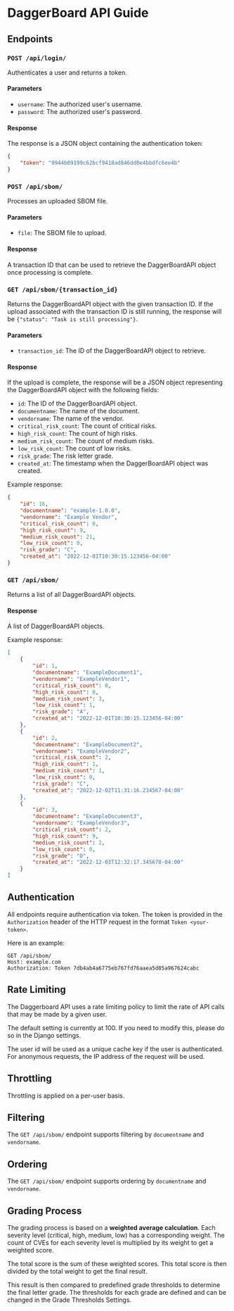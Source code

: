 # DaggerBoard API Guide

## Endpoints

### `POST /api/login/`

Authenticates a user and returns a token.

#### Parameters
- `username`: The authorized user's username.
- `password`: The authorized user's password.

#### Response

The response is a JSON object containing the authentication token:

```json
{
    "token": "9944b09199c62bcf9418ad846dd0e4bbdfc6ee4b"
}
```

### `POST /api/sbom/`

Processes an uploaded SBOM file.

#### Parameters

- `file`: The SBOM file to upload.

#### Response

A transaction ID that can be used to retrieve the DaggerBoardAPI object once processing is complete.

### `GET /api/sbom/{transaction_id}`

Returns the DaggerBoardAPI object with the given transaction ID. If the upload associated with the transaction ID is still running, the response will be `{"status": "Task is still processing"}`.

#### Parameters

- `transaction_id`: The ID of the DaggerBoardAPI object to retrieve.

#### Response

If the upload is complete, the response will be a JSON object representing the DaggerBoardAPI object with the following fields:

- `id`: The ID of the DaggerBoardAPI object.
- `documentname`: The name of the document.
- `vendorname`: The name of the vendor.
- `critical_risk_count`: The count of critical risks.
- `high_risk_count`: The count of high risks.
- `medium_risk_count`: The count of medium risks.
- `low_risk_count`: The count of low risks.
- `risk_grade`: The risk letter grade.
- `created_at`: The timestamp when the DaggerBoardAPI object was created.

Example response:

```json
{
    "id": 16,
    "documentname": "example-1.0.0",
    "vendorname": "Example Vendor",
    "critical_risk_count": 0,
    "high_risk_count": 9,
    "medium_risk_count": 21,
    "low_risk_count": 0,
    "risk_grade": "C",
    "created_at": "2022-12-01T10:30:15.123456-04:00"
}
```

### `GET /api/sbom/`

Returns a list of all DaggerBoardAPI objects.

#### Response

A list of DaggerBoardAPI objects.

Example response:

```json
[
    {
        "id": 1,
        "documentname": "ExampleDocument1",
        "vendorname": "ExampleVendor1",
        "critical_risk_count": 0,
        "high_risk_count": 0,
        "medium_risk_count": 3,
        "low_risk_count": 1,
        "risk_grade": "A",
        "created_at": "2022-12-01T10:30:15.123456-04:00"
    },
    {
        "id": 2,
        "documentname": "ExampleDocument2",
        "vendorname": "ExampleVendor2",
        "critical_risk_count": 2,
        "high_risk_count": 1,
        "medium_risk_count": 1,
        "low_risk_count": 0,
        "risk_grade": "C",
        "created_at": "2022-12-02T11:31:16.234567-04:00"
    },
    {
        "id": 3,
        "documentname": "ExampleDocument3",
        "vendorname": "ExampleVendor3",
        "critical_risk_count": 2,
        "high_risk_count": 9,
        "medium_risk_count": 2,
        "low_risk_count": 0,
        "risk_grade": "D",
        "created_at": "2022-12-03T12:32:17.345678-04:00"
    }
]
```


## Authentication

All endpoints require authentication via token. The token is provided in the `Authorization` header of the HTTP request in the format `Token <your-token>`.

Here is an example:

```http
GET /api/sbom/
Host: example.com
Authorization: Token 7db4ab4a6775eb767fd76aaea5d85a967624cabc
```

## Rate Limiting

The Daggerboard API uses a rate limiting policy to     limit the rate of API calls that may be made by a given user.

The default setting is currently at 100. If you need to modify this, please do so in the Django settings.

The user id will be used as a unique cache key if the user is authenticated.  For anonymous requests, the IP address of the request will be used.

## Throttling

Throttling is applied on a per-user basis.

## Filtering

The `GET /api/sbom/` endpoint supports filtering by `documentname` and `vendorname`.

## Ordering

The `GET /api/sbom/` endpoint supports ordering by `documentname` and `vendorname`.

## Grading Process

The grading process is based on a **weighted average calculation**. Each severity level (critical, high, medium, low) has a corresponding weight. The count of CVEs for each severity level is multiplied by its weight to get a weighted score.

The total score is the sum of these weighted scores. This total score is then divided by the total weight to get the final result.

This result is then compared to predefined grade thresholds to determine the final letter grade. The thresholds for each grade are defined and can be changed in the Grade Thresholds Settings.
